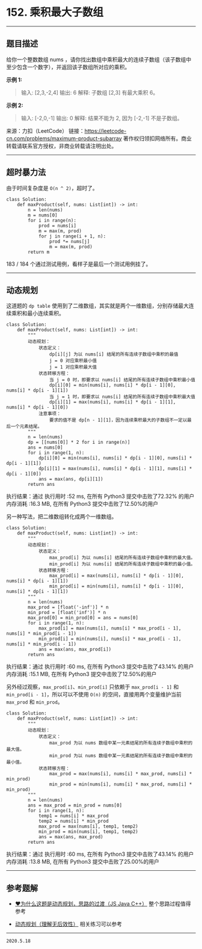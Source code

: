 # 152. 乘积最大子数组

---

## 题目描述

给你一个整数数组 nums ，请你找出数组中乘积最大的连续子数组（该子数组中至少包含一个数字），并返回该子数组所对应的乘积。

**示例 1:**

> 输入: [2,3,-2,4]
> 输出: 6
> 解释: 子数组 [2,3] 有最大乘积 6。

**示例 2:**

> 输入: [-2,0,-1]
> 输出: 0
> 解释: 结果不能为 2, 因为 [-2,-1] 不是子数组。

来源：力扣（LeetCode）
链接：https://leetcode-cn.com/problems/maximum-product-subarray
著作权归领扣网络所有。商业转载请联系官方授权，非商业转载请注明出处。

---

## 超时暴力法

由于时间复杂度是 `O(n ^ 2)`，超时了。

```python3
class Solution:
    def maxProduct(self, nums: List[int]) -> int:
        n = len(nums)
        m = nums[0]
        for i in range(n):
            prod = nums[i]
            m = max(m, prod)
            for j in range(i + 1, n):
                prod *= nums[j]
                m = max(m, prod)
        return m

```

183 / 184 个通过测试用例，看样子是最后一个测试用例挂了。

---

## 动态规划

这道题的 `dp table` 使用到了二维数组，其实就是两个一维数组，分别存储最大连续乘积和最小连续乘积。

```python3
class Solution:
    def maxProduct(self, nums: List[int]) -> int:
        """
        动态规划：
            状态定义：
                dp[i][j] 为以 nums[i] 结尾的所有连续子数组中乘积的最值
                j = 0 对应乘积最小值
                j = 1 对应乘积最大值
            状态转移方程：
                当 j = 0 时，即要求以 nums[i] 结尾的所有连续子数组中乘积最小值
                dp[i][0] = min(nums[i], nums[i] * dp[i - 1][0], nums[i] * dp[i - 1][1])
                当 j = 1 时，即要求以 nums[i] 结尾的所有连续子数组中乘积最大值
                dp[i][1] = max(nums[i], nums[i] * dp[i - 1][1], nums[i] * dp[i - 1][0])
            注意事项：
                要求的值不是 dp[n - 1][1]，因为连续乘积最大的子数组不一定以最后一个元素结尾。
        """
        n = len(nums)
        dp = [[nums[0]] * 2 for i in range(n)]
        ans = nums[0]
        for i in range(1, n):
            dp[i][0] = min(nums[i], nums[i] * dp[i - 1][0], nums[i] * dp[i - 1][1])
            dp[i][1] = max(nums[i], nums[i] * dp[i - 1][1], nums[i] * dp[i - 1][0])
            ans = max(ans, dp[i][1])
        return ans
```

执行结果：通过
执行用时 :52 ms, 在所有 Python3 提交中击败了72.32% 的用户
内存消耗 :16.3 MB, 在所有 Python3 提交中击败了12.50%的用户

另一种写法，把二维数组转化成两个一维数组。
```python3
class Solution:
    def maxProduct(self, nums: List[int]) -> int:
        """
        动态规划：
            状态定义：
                max_prod[i] 为以 nums[i] 结尾的所有连续子数组中乘积的最大值。
                min_prod[i] 为以 nums[i] 结尾的所有连续子数组中乘积的最小值。
            状态转移方程：
                max_prod[i] = max(nums[i], nums[i] * dp[i - 1][0], nums[i] * dp[i - 1][1])
                min_prod[i] = min(nums[i], nums[i] * dp[i - 1][0], nums[i] * dp[i - 1][1])
        """
        n = len(nums)
        max_prod = [float('-inf')] * n
        min_prod = [float('inf')] * n
        max_prod[0] = min_prod[0] = ans = nums[0]
        for i in range(1, n):
            max_prod[i] = max(nums[i], nums[i] * max_prod[i - 1], nums[i] * min_prod[i - 1])
            min_prod[i] = min(nums[i], nums[i] * max_prod[i - 1], nums[i] * min_prod[i - 1])
            ans = max(ans, max_prod[i])
        return ans
```

执行结果：通过
执行用时 :60 ms, 在所有 Python3 提交中击败了43.14% 的用户
内存消耗 :15.1 MB, 在所有 Python3 提交中击败了12.50%的用户

另外经过观察，`max_prod[i]`、`min_prod[i]` 只依赖于 `max_prod[i - 1]` 和 `min_prod[i - 1]`，所以可以不使用 `O(n)` 的空间，直接用两个变量维护当前 `max_prod` 和 `min_prod`。

```python3
class Solution:
    def maxProduct(self, nums: List[int]) -> int:
        """
        动态规划：
            状态定义：
                max_prod 为以 nums 数组中某一元素结尾的所有连续子数组中乘积的最大值。
                min_prod 为以 nums 数组中某一元素结尾的所有连续子数组中乘积的最小值。
            状态转移方程：
                max_prod = max(nums[i], nums[i] * max_prod, nums[i] * min_prod)
                min_prod = min(nums[i], nums[i] * max_prod, nums[i] * min_prod)
        """
        n = len(nums)
        ans = max_prod = min_prod = nums[0]
        for i in range(1, n):
            temp1 = nums[i] * max_prod
            temp2 = nums[i] * min_prod
            max_prod = max(nums[i], temp1, temp2)
            min_prod = min(nums[i], temp1, temp2)
            ans = max(ans, max_prod)
        return ans
```

执行结果：通过
执行用时 :60 ms, 在所有 Python3 提交中击败了43.14% 的用户
内存消耗 :13.8 MB, 在所有 Python3 提交中击败了25.00%的用户

---

## 参考题解

- [❤为什么这题是动态规划，思路的过渡（JS Java C++）](https://leetcode-cn.com/problems/maximum-product-subarray/solution/wa-ni-zhe-ti-jie-shi-xie-gei-bu-hui-dai-ma-de-nu-p/)
整个思路过程值得参考

- [动态规划（理解无后效性）](https://leetcode-cn.com/problems/maximum-product-subarray/solution/dong-tai-gui-hua-li-jie-wu-hou-xiao-xing-by-liweiw/)
相关练习可以参考

---

`2020.5.18`
